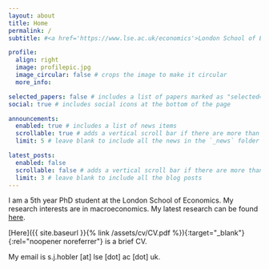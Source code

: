 ```yaml
---
layout: about
title: Home
permalink: /
subtitle: #<a href='https://www.lse.ac.uk/economics'>London School of Economics</a>

profile:
  align: right
  image: profilepic.jpg
  image_circular: false # crops the image to make it circular
  more_info:

selected_papers: false # includes a list of papers marked as "selected={true}"
social: true # includes social icons at the bottom of the page

announcements:
  enabled: true # includes a list of news items
  scrollable: true # adds a vertical scroll bar if there are more than 3 news items
  limit: 5 # leave blank to include all the news in the `_news` folder

latest_posts:
  enabled: false
  scrollable: false # adds a vertical scroll bar if there are more than 3 new posts items
  limit: 3 # leave blank to include all the blog posts
---
```


I am a 5th year PhD student at the London School of Economics. My research interests are in macroeconomics. My latest research can be found [here](/research/).

<!-- I received my undergraduate degree from the University of Warwick and a MPhil degree from the University of Oxford. -->

[Here]({{ site.baseurl }}{% link /assets/cv/CV.pdf %}){:target="\_blank"}{:rel="noopener noreferrer"} is a brief CV.

My email is s.j.hobler [at] lse [dot] ac [dot] uk.
